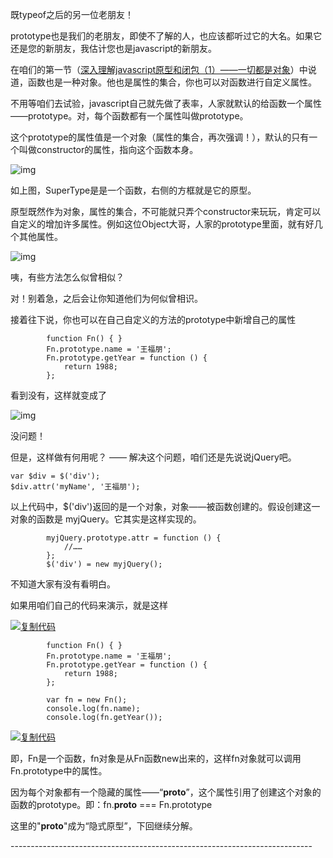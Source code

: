 既typeof之后的另一位老朋友！

prototype也是我们的老朋友，即使不了解的人，也应该都听过它的大名。如果它还是您的新朋友，我估计您也是javascript的新朋友。

 

在咱们的第一节（[深入理解javascript原型和闭包（1）——一切都是对象](http://www.cnblogs.com/wangfupeng1988/p/3977987.html)）中说道，函数也是一种对象。他也是属性的集合，你也可以对函数进行自定义属性。

不用等咱们去试验，javascript自己就先做了表率，人家就默认的给函数一个属性——prototype。对，每个函数都有一个属性叫做prototype。

这个prototype的属性值是一个对象（属性的集合，再次强调！），默认的只有一个叫做constructor的属性，指向这个函数本身。

![img](https://images0.cnblogs.com/blog/138012/201409/172121182841896.png)

如上图，SuperType是是一个函数，右侧的方框就是它的原型。

原型既然作为对象，属性的集合，不可能就只弄个constructor来玩玩，肯定可以自定义的增加许多属性。例如这位Object大哥，人家的prototype里面，就有好几个其他属性。

![img](https://images0.cnblogs.com/blog/138012/201409/172130097842386.png)

咦，有些方法怎么似曾相似？

对！别着急，之后会让你知道他们为何似曾相识。

接着往下说，你也可以在自己自定义的方法的prototype中新增自己的属性

```
        function Fn() { }
        Fn.prototype.name = '王福朋';
        Fn.prototype.getYear = function () {
            return 1988;
        };
```

看到没有，这样就变成了

![img](https://images0.cnblogs.com/blog/138012/201409/172138591437263.png)

没问题！

但是，这样做有何用呢？ —— 解决这个问题，咱们还是先说说jQuery吧。

```
var $div = $('div');
$div.attr('myName', '王福朋');
```

以上代码中，$('div')返回的是一个对象，对象——被函数创建的。假设创建这一对象的函数是 myjQuery。它其实是这样实现的。

```
        myjQuery.prototype.attr = function () {
            //……
        };
        $('div') = new myjQuery();
```

不知道大家有没有看明白。

如果用咱们自己的代码来演示，就是这样

[![复制代码](http://common.cnblogs.com/images/copycode.gif)](javascript:void(0);)

```
        function Fn() { }
        Fn.prototype.name = '王福朋';
        Fn.prototype.getYear = function () {
            return 1988;
        };

        var fn = new Fn();
        console.log(fn.name);
        console.log(fn.getYear());
```

[![复制代码](http://common.cnblogs.com/images/copycode.gif)](javascript:void(0);)

即，Fn是一个函数，fn对象是从Fn函数new出来的，这样fn对象就可以调用Fn.prototype中的属性。

因为每个对象都有一个隐藏的属性——“__proto__”，这个属性引用了创建这个对象的函数的prototype。即：fn.__proto__ === Fn.prototype

这里的"__proto__"成为“隐式原型”，下回继续分解。

 

\---------------------------------------------------------------------------